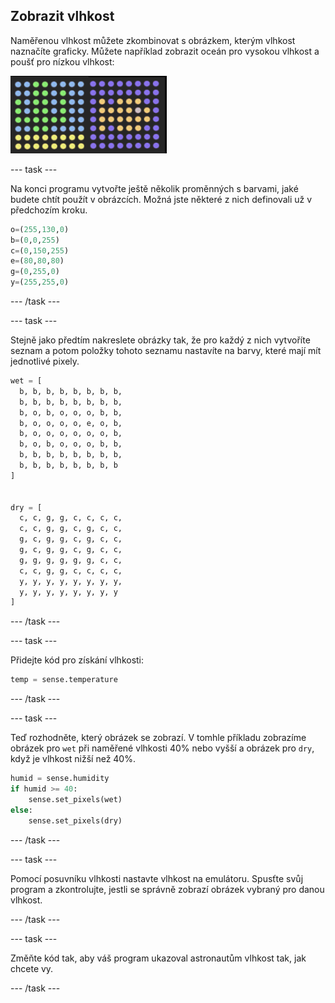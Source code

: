 ## Zobrazit vlhkost

Naměřenou vlhkost můžete zkombinovat s obrázkem, kterým vlhkost naznačíte graficky. Můžete například zobrazit oceán pro vysokou vlhkost a poušť pro nízkou vlhkost:

![Mokrá a suchá](images/wet-dry.png)

\--- task \---

Na konci programu vytvořte ještě několik proměnných s barvami, jaké budete chtít použít v obrázcích. Možná jste některé z nich definovali už v předchozím kroku.

```python
o=(255,130,0)
b=(0,0,255)
c=(0,150,255)
e=(80,80,80)
g=(0,255,0)
y=(255,255,0)
```

\--- /task \---

\--- task \---

Stejně jako předtím nakreslete obrázky tak, že pro každý z nich vytvoříte seznam a potom položky tohoto seznamu nastavíte na barvy, které mají mít jednotlivé pixely.

```python
wet = [
  b, b, b, b, b, b, b, b,
  b, b, b, b, b, b, b, b,
  b, o, b, o, o, o, b, b,
  b, o, o, o, o, e, o, b,
  b, o, o, o, o, o, o, b,
  b, o, b, o, o, o, b, b,
  b, b, b, b, b, b, b, b,
  b, b, b, b, b, b, b, b
]


dry = [
  c, c, g, g, c, c, c, c,
  c, c, g, g, c, g, c, c,
  g, c, g, g, c, g, c, c,
  g, c, g, g, c, g, c, c,
  g, g, g, g, g, g, c, c,
  c, c, g, g, c, c, c, c,
  y, y, y, y, y, y, y, y,
  y, y, y, y, y, y, y, y
]
```

\--- /task \---

\--- task \---

Přidejte kód pro získání vlhkosti:

```python
temp = sense.temperature
```

\--- /task \---

\--- task \---

Teď rozhodněte, který obrázek se zobrazí. V tomhle příkladu zobrazíme obrázek pro `wet` při naměřené vlhkosti 40% nebo vyšší a obrázek pro `dry`, když je vlhkost nižší než 40%.

```python
humid = sense.humidity
if humid >= 40:
    sense.set_pixels(wet)
else:
    sense.set_pixels(dry)
```

\--- /task \---

\--- task \---

Pomocí posuvníku vlhkosti nastavte vlhkost na emulátoru. Spusťte svůj program a zkontrolujte, jestli se správně zobrazí obrázek vybraný pro danou vlhkost.

\--- /task \---

\--- task \---

Změňte kód tak, aby váš program ukazoval astronautům vlhkost tak, jak chcete vy.

\--- /task \---